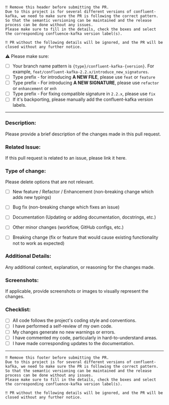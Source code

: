 ```
‼️ Remove this header before submitting the PR.
Due to this project is for several different versions of confluent-kafka, we need to make sure the PR is following the correct pattern.
So that the semantic versioning can be maintained and the release process can be done without any issues.
Please make sure to fill in the details, check the boxes and select the corresponding confluence-kafka version label(s).

‼️ PR without the following details will be ignored, and the PR will be closed without any further notice.
```

⚠️ Please make sure:
  - [ ] Your branch name pattern is `{type}/confluent-kafka-{version}`. For example, `feat/confluent-kafka-2.2.x/introduce_new_signatures`.
  - [ ] Type prefix - for introducing **A NEW FILE**, please use `feat` or `feature`
  - [ ] Type prefix - For introducing **A NEW SIGNATURE**, please use `refactor` or `enhancement` or `enh`
  - [ ] Type prefix - For fixing compatible signature in `2.2.x`, please use `fix`
  - [ ] If it's backporting, please manually add the confluent-kafka version labels.

---

### **Description:**

Please provide a brief description of the changes made in this pull request.



### **Related Issue:**

If this pull request is related to an issue, please link it here.



### **Type of change**:

Please delete options that are not relevant.

- [ ] New feature / Refactor / Enhancement (non-breaking change which adds new typings)
- [ ] Bug fix (non-breaking change which fixes an issue)
- [ ] Documentation (Updating or adding documentation, docstrings, etc.)
- [ ] Other minor changes (workflow, GitHub configs, etc.)
- [ ] Breaking change (fix or feature that would cause existing functionality not to work as expected)


### **Additional Details:**

Any additional context, explanation, or reasoning for the changes made.


### **Screenshots:**

If applicable, provide screenshots or images to visually represent the changes.


### **Checklist:**

- [ ] All code follows the project's coding style and conventions.
- [ ] I have performed a self-review of my own code.
- [ ] My changes generate no new warnings or errors.
- [ ] I have commented my code, particularly in hard-to-understand areas.
- [ ] I have made corresponding updates to the documentation.

---

```
‼️ Remove this footer before submitting the PR.
Due to this project is for several different versions of confluent-kafka, we need to make sure the PR is following the correct pattern.
So that the semantic versioning can be maintained and the release process can be done without any issues.
Please make sure to fill in the details, check the boxes and select the corresponding confluence-kafka version label(s).

‼️ PR without the following details will be ignored, and the PR will be closed without any further notice.
```
